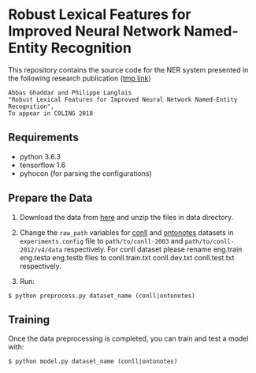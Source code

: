 Robust Lexical Features for Improved Neural Network Named-Entity Recognition
================================================================

This repository contains the source code for the NER system presented in the following research publication ([tmp link](https://arxiv.org/submit/2291406/view))

    Abbas Ghaddar and Philippe Langlais 
    "Robust Lexical Features for Improved Neural Network Named-Entity Recognition",
    To appear in COLING 2018

## Requirements

* python 3.6.3
* tensorflow 1.6
* pyhocon (for parsing the configurations)

## Prepare the Data
1. Download the data from [here](https://drive.google.com/open?id=1Trl1GQLWZn19LvelL-6clATvATKOPH77) and unzip the files in data directory.

2. Change the `raw_path` variables for [conll](http://www.cnts.ua.ac.be/conll2003/ner/) and [ontonotes](http://conll.cemantix.org/2012/data.html) datasets in `experiments.config` file to `path/to/conll-2003` and `path/to/conll-2012/v4/data` respectively. For conll dataset please rename eng.train eng.testa eng.testb files to conll.train.txt conll.dev.txt conll.test.txt respectively. 

3. Run: 
 
```
$ python preprocess.py dataset_name (conll|ontonotes)
```

## Training
Once the data preprocessing is completed, you can train and test a model with:
```
$ python model.py dataset_name (conll|ontonotes)
```
